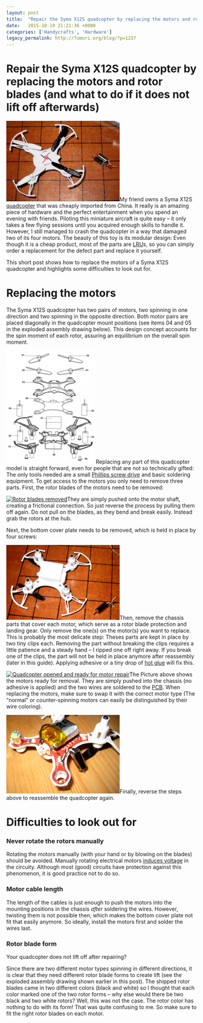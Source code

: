 ```yaml
---
layout: post
title:  "Repair the Syma X12S quadcopter by replacing the motors and rotor blades (and what to do if it does not lift off afterwards)"
date:   2015-10-19 21:21:36 +0000
categories: ['Handycrafts', 'Hardware']
legacy_permalink: http://fomori.org/blog/?p=1237
---
```



Repair the Syma X12S quadcopter by replacing the motors and rotor blades (and what to do if it does not lift off afterwards)
============================================================================================================================

[![Syma X12S quadcopter with new motors](/assets/2015-10-19-Repair_the_Syma_X12S_quadcopter_by_replacing_the_motors_and_rotor_blades__and_what_to_do_if_it_does_not_lift_off_afterwards_/Cover-300x213.png)](http://fomori.org/blog/wp-content/uploads/2015/10/Cover.png)My friend owns a Syma X12S [quadcopter](https://en.wikipedia.org/wiki/Quadcopter "en.wikipedia.org - quadcopter") that was cheaply imported from China. It really is an amazing piece of hardware and the perfect entertainment when you spend an evening with friends. Piloting this miniature aircraft is quite easy – it only takes a few flying sessions until you acquired enough skills to handle it. However, I still managed to crash the quadcopter in a way that damaged two of its four motors. The beauty of this toy is its modular design: Even though it is a cheap product, most of the parts are [LRU](https://en.wikipedia.org/wiki/Line-replaceable_unit "en.wikipedia.org - Line-replaceable unit")s, so you can simply order a replacement for the defect part and replace it yourself.  

This short post shows how to replace the motors of a Syma X12S quadcopter and highlights some difficulties to look out for.

Replacing the motors
====================

The Syma X12S quadcopter has two pairs of motors, two spinning in one direction and two spinning in the opposite direction. Both motor pairs are placed diagonally in the quadcopter mount positions (see items 04 and 05 in the exploded assembly drawing below). This design concept accounts for the spin moment of each rotor, assuring an equilibrium on the overall spin moment.

[![Exploded assembly drawing - modular design](/assets/2015-10-19-Repair_the_Syma_X12S_quadcopter_by_replacing_the_motors_and_rotor_blades__and_what_to_do_if_it_does_not_lift_off_afterwards_/Exploded-assembly-drawing-237x300.png)](http://fomori.org/blog/wp-content/uploads/2015/10/Exploded-assembly-drawing.png)Replacing any part of this quadcopter model is straight forward, even for people that are not so technically gifted: The only tools needed are a small [Phillips screw drive](https://en.wikipedia.org/wiki/List_of_screw_drives "en.wikipedia.org - List of screw drives") and basic soldering equipment. To get access to the motors you only need to remove three parts. First, the rotor blades of the motors need to be removed:

[![Rotor blades removed](/assets/2015-10-19-Repair_the_Syma_X12S_quadcopter_by_replacing_the_motors_and_rotor_blades__and_what_to_do_if_it_does_not_lift_off_afterwards_/Rotor-blades-removed-300x283.png)](http://fomori.org/blog/wp-content/uploads/2015/10/Rotor-blades-removed.png)They are simply pushed onto the motor shaft, creating a frictional connection. So just reverse the process by pulling them off again. Do not pull on the blades, as they bend and break easily. Instead grab the rotors at the hub.

Next, the bottom cover plate needs to be removed, which is held in place by four screws:

[![Buttom cover plate](/assets/2015-10-19-Repair_the_Syma_X12S_quadcopter_by_replacing_the_motors_and_rotor_blades__and_what_to_do_if_it_does_not_lift_off_afterwards_/Buttom-cover-plate-300x198.png)](http://fomori.org/blog/wp-content/uploads/2015/10/Buttom-cover-plate.png)Then, remove the chassis parts that cover each motor, which serve as a rotor blade protection and landing gear. Only remove the one(s) on the motor(s) you want to replace. This is probably the most delicate step: Theses parts are kept in place by two tiny clips each. Removing the part without breaking the clips requires a little patience and a steady hand – I ripped one off right away. If you break one of the clips, the part will not be held in place anymore after reassembly (later in this guide). Applying adhesive or a tiny drop of [hot glue](https://en.wikipedia.org/wiki/Hot-melt_adhesive "en.wikipedia.org - Hot-melt adhesive") will fix this.

[![Quadcopter opened and ready for motor repair](/assets/2015-10-19-Repair_the_Syma_X12S_quadcopter_by_replacing_the_motors_and_rotor_blades__and_what_to_do_if_it_does_not_lift_off_afterwards_/Quadcopter-opened-282x300.png)](http://fomori.org/blog/wp-content/uploads/2015/10/Quadcopter-opened.png)The Picture above shows the motors ready for removal. They are simply pushed into the chassis (no adhesive is applied) and the two wires are soldered to the [PCB](https://en.wikipedia.org/wiki/Printed_circuit_board "en.wikipedia.org - Printed circuit board"). When replacing the motors, make sure to swap it with the correct motor type (The “normal” or counter-spinning motors can easily be distinguished by their wire coloring).

[![Motor close-up](/assets/2015-10-19-Repair_the_Syma_X12S_quadcopter_by_replacing_the_motors_and_rotor_blades__and_what_to_do_if_it_does_not_lift_off_afterwards_/Motor-300x208.png)](http://fomori.org/blog/wp-content/uploads/2015/10/Motor.png)Finally, reverse the steps above to reassemble the quadcopter again.

Difficulties to look out for
============================

### Never rotate the rotors manually

Rotating the motors manually (with your hand or by blowing on the blades) should be avoided. Manually rotating electrical motors [induces voltage](https://en.wikipedia.org/wiki/Electromagnetic_induction "en.wikipedia.org - Electromagnetic induction") in the circuity. Although most (good) circuits have protection against this phenomenon, it is good practice not to do so.

### Motor cable length

The length of the cables is just enough to push the motors into the mounting positions in the chassis *after* soldering the wires. However, twisting them is not possible then, which makes the bottom cover plate not fit that easily anymore. So ideally, install the motors first and solder the wires last.

### Rotor blade form

Your quadcopter does not lift off after repairing?

Since there are two different motor types spinning in different directions, it is clear that they need different rotor blade forms to create lift (see the exploded assembly drawing shown earlier in this post). The shipped rotor blades came in two different colors (black and white) so I thought that each color marked one of the two rotor forms – why else would there be two black and two white rotors? Well, this was not the case. The rotor color has nothing to do with its form! That was quite confusing to me. So make sure to fit the right rotor blades on each motor.

  

	
